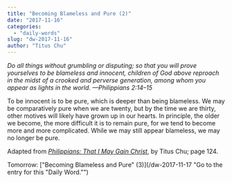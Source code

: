 ```yaml
---
title: "Becoming Blameless and Pure (2)"
date: "2017-11-16"
categories: 
  - "daily-words"
slug: "dw-2017-11-16"
author: "Titus Chu"
---
```


_Do all things without grumbling or disputing; so that you will prove yourselves to be blameless and innocent, children of God above reproach in the midst of a crooked and perverse generation, among whom you appear as lights in the world._ _—Philippians 2:14–15_

To be innocent is to be pure, which is deeper than being blameless. We may be comparatively pure when we are twenty, but by the time we are thirty, other motives will likely have grown up in our hearts. In principle, the older we become, the more difficult it is to remain pure, for we tend to become more and more complicated. While we may still appear blameless, we may no longer be pure.

Adapted from _[Philippians: That I May Gain Christ](/book-philippians "Go to the listing for this book.")_, by Titus Chu; page 124.

Tomorrow: ["Becoming Blameless and Pure" (3)](/dw-2017-11-17 "Go to the entry for this "Daily Word."")
